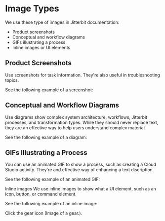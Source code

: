﻿# Image Types

We use these type of images in Jitterbit documentation:

* Product screenshots
* Conceptual and workflow diagrams
* GIFs illustrating a process
* Inline images or UI elements.

## Product Screenshots
Use screenshots for task information. They're also useful in troubleshooting topics.

See the following example of a screenshot:

## Conceptual and Workflow Diagrams
Use diagrams show complex system architecture, workflows, Jitterbit processes, and transformation types. While they should never replace
text, they are an effective way to help users understand complex material.

See the following example of a diagram:


## GIFs Illustrating a Process
You can use an animated GIF to show a process, such as creating a Cloud Studio activity. They're and effective way of enhancing a
text discription.

See the following example of an animated GIF:


Inline images
We use inline images to show what a UI element, such as an icon, button, or command element.

See the following example of an inline image:

Click the gear icon (Image of a gear.).
